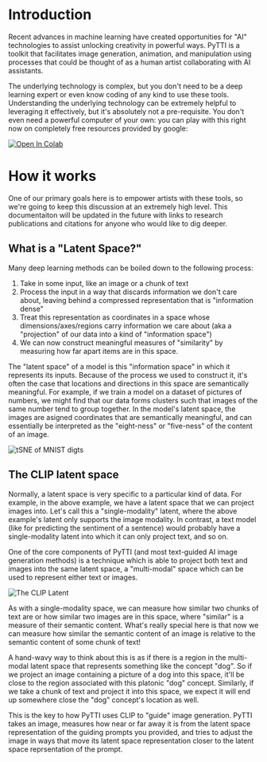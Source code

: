 # Introduction

Recent advances in machine learning have created opportunities for "AI" technologies to assist unlocking creativity in powerful ways. PyTTI is a toolkit that facilitates image generation, animation, and manipulation using processes that could be thought of as a human artist collaborating with AI assistants.

The underlying technology is complex, but you don't need to be a deep learning expert or even know coding of any kind to use these tools. Understanding the underlying technology can be extremely helpful to leveraging it effectively, but it's absolutely not a pre-requisite. You don't even need a powerful computer of your own: you can play with this right now on completely free resources provided by google:

[![Open In Colab](https://colab.research.google.com/assets/colab-badge.svg)](https://colab.research.google.com/github/pytti-tools/pytti-notebook/blob/main/pyttitools-PYTTI.ipynb)


# How it works

One of our primary goals here is to empower artists with these tools, so we're going to keep this discussion at an extremely high level. This documentaiton will be updated in the future with links to research publications and citations for anyone who would like to dig deeper.

## What is a "Latent Space?"

Many deep learning methods can be boiled down to the following process:

1. Take in some input, like an image or a chunk of text
2. Process the input in a way that discards information we don't care about, leaving behind a compressed representation that is "information dense"
3. Treat this representation as coordinates in a space whose dimensions/axes/regions carry information we care about (aka a "projection" of our data into a kind of "information space")
4. We can now construct meaningful measures of "similarity" by measuring how far apart items are in this space.

The "latent space" of a model is this "information space" in which it represents its inputs. Because of the process we used to construct it, it's often the case that locations and directions in this space are semantically meaningful. For example, if we train a model on a dataset of pictures of numbers, we might find that our data forms clusters such that images of the same number tend to group together. In the model's latent space, the images are asigned coordinates that are semantically meaningful, and can essentially be interpreted as the "eight-ness" or "five-ness" of the content of an image.

![tSNE of MNIST digts](https://cdn.hackernoon.com/hn-images/1*_RLj3E4Lt8cZzlwtmcbqlA.png)

## The CLIP latent space

Normally, a latent space is very specific to a particular kind of data. For example, in the above example, we have a latent space that we can project images into. Let's call this a "single-modality" latent, where the above example's latent only supports the image modality. In contrast, a text model (like for predicting the sentiment of a sentence) would probably have a single-modality latent into which it can only project text, and so on.

One of the core components of PyTTI (and most text-guided AI image generation methods) is a technique which is able to project both text and images into the same latent space, a "multi-modal" space which can be used to represent either text or images.

![The CLIP Latent](assets/CLIP_latent_projection.png)

As with a single-modality space, we can measure how similar two chunks of text are or how similar two images are in this space, where "similar" is a measure of their semantic content. What's really special here is that now we can measure how similar the semantic content of an image is relative to the semantic content of some chunk of text! 

A hand-wavy way to think about this is as if there is a region in the multi-modal latent space that represents something like the concept "dog". So if we project an image containing a picture of a dog into this space, it'll be close to the region associated with this platonic "dog" concept. Similarly, if we take a chunk of text and project it into this space, we expect it will end up somewhere close the "dog" concept's location as well. 

This is the key to how PyTTI uses CLIP to "guide" image generation. PyTTI takes an image, measures how near or far away it is from the latent space representation of the guiding prompts you provided, and tries to adjust the image in ways that move its latent space representation closer to the latent space reprsentation of the prompt.